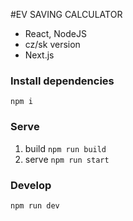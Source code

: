 #EV SAVING CALCULATOR

* React, NodeJS
* cz/sk version
* Next.js 

### Install dependencies 
`npm i`

### Serve

1. build `npm run build`
2. serve `npm run start`

### Develop
`npm run dev`



